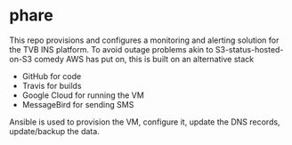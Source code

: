 # phare

This repo provisions and configures a monitoring and alerting
solution for the TVB INS platform.  To avoid outage problems akin
to S3-status-hosted-on-S3 comedy AWS has put on, this is built on
an alternative stack

- GitHub for code
- Travis for builds
- Google Cloud for running the VM
- MessageBird for sending SMS

Ansible is used to provision the VM, configure it, update the
DNS records, update/backup the data.
